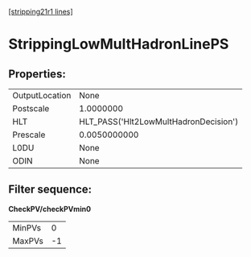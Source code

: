 [[stripping21r1 lines]](./stripping21r1-ew)

# StrippingLowMultHadronLinePS

## Properties:

|                |                                       |
|----------------|---------------------------------------|
| OutputLocation | None                                  |
| Postscale      | 1.0000000                             |
| HLT            | HLT_PASS('Hlt2LowMultHadronDecision') |
| Prescale       | 0.0050000000                          |
| L0DU           | None                                  |
| ODIN           | None                                  |

## Filter sequence:

**CheckPV/checkPVmin0**

|        |     |
|--------|-----|
| MinPVs | 0   |
| MaxPVs | -1  |
